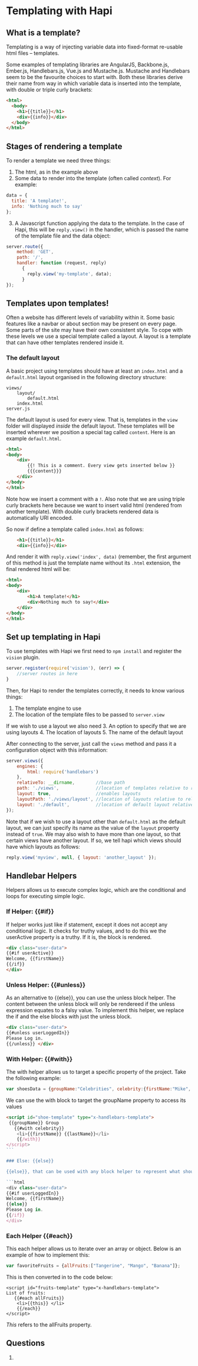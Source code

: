 # Templating with Hapi

## What is a template?
Templating is a way of injecting variable data into fixed-format re-usable html files – templates.

Some examples of templating libraries are AngularJS, Backbone.js, Ember.js, Handlebars.js, Vue.js and Mustache.js. Mustache and Handlebars seem to be the favourite choices to start with. Both these libraries derive their name from way in which variable data is inserted into the template, with double or triple curly brackets:

```html
<html>
  <body>
    <h1>{{title}}</h1>
    <div>{{info}}</div>
  </body>
</html>
```

## Stages of rendering a template

To render a template we need three things:

1. The html, as in the example above
2. Some data to render into the template (often called *context*). For example:

```javascript
data = {
  title: 'A template!',
  info: 'Nothing much to say'
};
```

3. A Javascript function applying the data to the template. In the case of Hapi, this will be `reply.view()` in the handler, which is passed the name of the template file and the data object:

```javascript
server.route({
    method: 'GET',
    path: '/',
    handler: function (request, reply)
      {
        reply.view('my-template', data);
      }
});
```

## Templates upon templates!

Often a website has different levels of variability within it. Some basic features like a navbar or about section may be present on every page. Some parts of the site may have their own consistent style. To cope with these levels we use a special template called a layout. A layout is a template that can have other templates rendered inside it.

### The default layout

A basic project using templates should have at least an `index.html` and a `default.html` layout organised in the following directory structure:
```
views/
    layout/
        default.html
    index.html
server.js
```
The default layout is used for every view. That is, templates in the `view` folder will displayed *inside* the default layout. These templates will be inserted wherever we position a special tag called `content`. Here is an example `default.html`.

```html
<html>
<body>
    <div>
    	{{! This is a comment. Every view gets inserted below }}
        {{{content}}}
    </div>
</body>
</html>
```
Note how we insert a comment with a `!`. Also note that we are using triple curly brackets here because we want to insert valid html (rendered from another template). With double curly brackets rendered data is automatically URI encoded.

So now if define a template called `index.html` as follows:

```html
    <h1>{{title}}</h1>
    <div>{{info}}</div>
```

And render it with `reply.view('index', data)` (remember, the first argument of this method is just the template name without its `.html` extension, the final rendered html will be:

```html
<html>
<body>
    <div>
    	<h1>A template!</h1>
        <div>Nothing much to say!</div>
    </div>
</body>
</html>
```

## Set up templating in Hapi

To use templates with Hapi we first need to `npm install` and register the `vision` plugin.

```javascript
server.register(require('vision'), (err) => {
	//server routes in here
}
```
Then, for Hapi to render the templates correctly, it needs to know various things:

1. The template engine to use
2. The location of the template files to be passed to `server.view`

If we wish to use a layout we also need
3. An option to specify that we are using layouts
4. The location of layouts
5. The name of the default layout

After connecting to the server, just call the `views` method and pass it a configuration object with this information:

```javascript
server.views({
    engines: {
        html: require('handlebars')
    },
    relativeTo: __dirname,		  //base path
    path: './views',			  //location of templates relative to relativeTo path
    layout: true,				  //enables layouts
    layoutPath: './views/layout', //location of layouts relative to relativeTo path.
    layout: './default',		  //location of default layout relative to layoutPath
});
```

Note that if we wish to use a layout other than `default.html` as the default layout, we can just specify its name as the value of the `layout` property instead of `true`. We may also wish to have more than one layout, so that certain views have another layout. If so, we tell hapi which views should have which layouts as follows:

```javascript
reply.view('myview', null, { layout: 'another_layout' });
```
## Handlebar Helpers

Helpers allows us to execute complex logic, which are the conditional and loops for executing simple logic.

### If Helper: {{#if}}

If helper works just like if statement, except it does not accept any conditional logic. It checks for truthy values, and to do this we the userActive property is a truthy. If it is, the block is rendered.

```html
<div class="user-data">​
{{#if userActive}}​
Welcome, {{firstName}}
{{/if}}
​</div>
```

### Unless Helper: {{#unless}}

As an alternative to {{else}}, you can use the unless block helper. The content between the unless block will only be rendereed if the unless expression equates to a falsy value. To implement this helper, we replace the if and the else blocks with just the unless block.

```html
<div class="user-data">​
{{#unless userLoggedIn}}​
Please Log in.
{{/unless}} </div>
```

### With Helper: {{#with}}

The with helper allows us to target a specific property of the project.
Take the following example:

```javascript
var shoesData = {groupName:"Celebrities", celebrity:{firstName:"Mike", lastName:"Alexander" } };
```

We can use the with block to target the groupName property to access its values

```html
<script id="shoe-template" type="x-handlebars-template">​
 {{groupName}} Group
   {{#with celebrity}}​
    <li>{{firstName}} {{lastName}}</li>​
    {{/with}}
​</script>
``` 

### Else: {{else}}

{{else}}, that can be used with any block helper to represent what should be output if the given expression evaluates to a falsy value.

```html
<div class="user-data">​
{{#if userLoggedIn}}​
Welcome, {{firstName}}
{{else}}
Please Log in.
{{/if}}
​</div>
```

### Each Helper {{#each}}

This each helper allows us to iterate over an array or object. Below is an example of how to implement this:

```javascript
var favoriteFruits = {allFruits:["Tangerine", "Mango", "Banana"]};
```

This is then converted in to the code below:

``` html
<script id="fruits-template" type="x-handlebars-template">​
List of fruits:
   {{#each allFruits}}​
    <li>{{this}} </li>​
    {{/each}}
​</script>
```

*This* refers to the allFruits property.

## Questions

1. 
